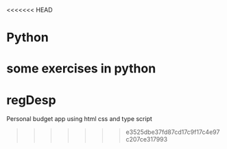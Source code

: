 <<<<<<< HEAD
# Python
 some exercises in python
=======
# regDesp
 Personal budget app using html css and type script
>>>>>>> e3525dbe37fd87cd17c9f17c4e97c207ce317993
